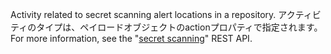 Activity related to secret scanning alert locations in a repository. アクティビティのタイプは、ペイロードオブジェクトのactionプロパティで指定されます。 For more information, see the "[secret scanning](/rest/reference/secret-scanning)" REST API.
